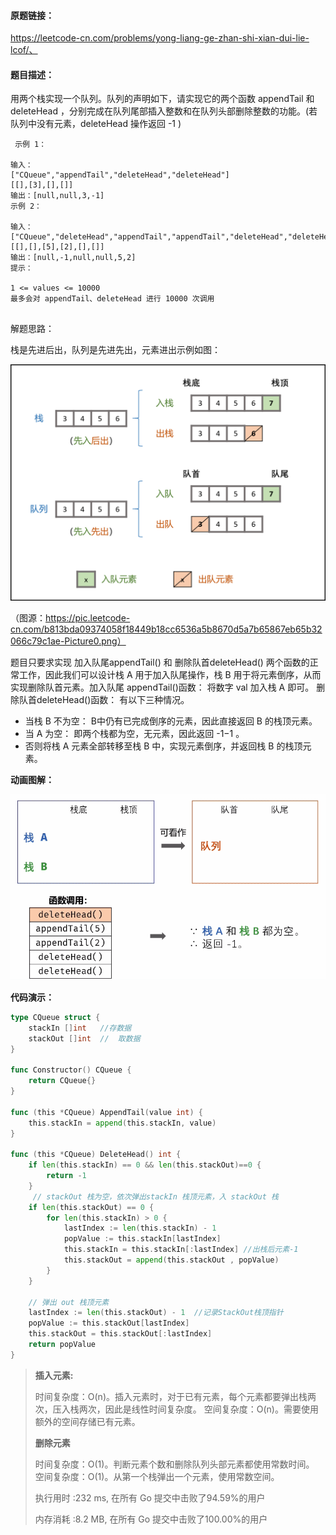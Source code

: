 #### 原题链接：

https://leetcode-cn.com/problems/yong-liang-ge-zhan-shi-xian-dui-lie-lcof/、



#### 题目描述：

用两个栈实现一个队列。队列的声明如下，请实现它的两个函数 appendTail 和 deleteHead ，分别完成在队列尾部插入整数和在队列头部删除整数的功能。(若队列中没有元素，deleteHead 操作返回 -1 )

```
 示例 1：

输入：
["CQueue","appendTail","deleteHead","deleteHead"]
[[],[3],[],[]]
输出：[null,null,3,-1]
示例 2：

输入：
["CQueue","deleteHead","appendTail","appendTail","deleteHead","deleteHead"]
[[],[],[5],[2],[],[]]
输出：[null,-1,null,null,5,2]
提示：

1 <= values <= 10000
最多会对 appendTail、deleteHead 进行 10000 次调用


```

解题思路：

栈是先进后出，队列是先进先出，元素进出示例如图：

![Picture0.png](image/b813bda09374058f18449b18cc6536a5b8670d5a7b65867eb65b32066c79c1ae-Picture0.png)

（图源：https://pic.leetcode-cn.com/b813bda09374058f18449b18cc6536a5b8670d5a7b65867eb65b32066c79c1ae-Picture0.png）

题目只要求实现 加入队尾appendTail() 和 删除队首deleteHead() 两个函数的正常工作，因此我们可以设计栈 A 用于加入队尾操作，栈 B 用于将元素倒序，从而实现删除队首元素。加入队尾 appendTail()函数： 将数字 val 加入栈 A 即可。
删除队首deleteHead()函数： 有以下三种情况。

- 当栈 B 不为空： B中仍有已完成倒序的元素，因此直接返回 B 的栈顶元素。
- 当 A 为空： 即两个栈都为空，无元素，因此返回 -1−1 。
- 否则将栈 A 元素全部转移至栈 B 中，实现元素倒序，并返回栈 B 的栈顶元素。

**动画图解：**

![offer09](image/offer09-1586438258964.gif)



**代码演示：**

```go
type CQueue struct {
	stackIn []int   //存数据
    stackOut []int  //  取数据
}

func Constructor() CQueue {
	return CQueue{}
}

func (this *CQueue) AppendTail(value int) {
	this.stackIn = append(this.stackIn, value)
}

func (this *CQueue) DeleteHead() int {
	if len(this.stackIn) == 0 && len(this.stackOut)==0 {
		return -1
    }   
     // stackOut 栈为空，依次弹出stackIn 栈顶元素，入 stackOut 栈
    if len(this.stackOut) == 0 {
        for len(this.stackIn) > 0 {
            lastIndex := len(this.stackIn) - 1
            popValue := this.stackIn[lastIndex]
            this.stackIn = this.stackIn[:lastIndex] //出栈后元素-1
            this.stackOut = append(this.stackOut , popValue)
        }
    }

    // 弹出 out 栈顶元素
    lastIndex := len(this.stackOut) - 1  //记录StackOut栈顶指针
    popValue := this.stackOut[lastIndex]
    this.stackOut = this.stackOut[:lastIndex]
    return popValue
}

```

> **插入元素:**
>
> 时间复杂度：O(n)。插入元素时，对于已有元素，每个元素都要弹出栈两次，压入栈两次，因此是线性时间复杂度。
> 空间复杂度：O(n)。需要使用额外的空间存储已有元素。
>
> **删除元素**
>
> 时间复杂度：O(1)。判断元素个数和删除队列头部元素都使用常数时间。
> 空间复杂度：O(1)。从第一个栈弹出一个元素，使用常数空间。
>
> 
>
> 执行用时 :232 ms, 在所有 Go 提交中击败了94.59%的用户
>
> 内存消耗 :8.2 MB, 在所有 Go 提交中击败了100.00%的用户
